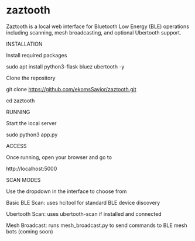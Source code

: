 # zaztooth

Zaztooth is a local web interface for Bluetooth Low Energy (BLE) operations including scanning, mesh broadcasting, and optional Ubertooth support.

INSTALLATION

Install required packages

sudo apt install python3-flask bluez ubertooth -y

Clone the repository

git clone https://github.com/ekomsSavior/zaztooth.git

cd zaztooth

RUNNING

Start the local server

sudo python3 app.py

ACCESS

Once running, open your browser and go to

http://localhost:5000

SCAN MODES

Use the dropdown in the interface to choose from

Basic BLE Scan: uses hcitool for standard BLE device discovery

Ubertooth Scan: uses ubertooth-scan if installed and connected

Mesh Broadcast: runs mesh_broadcast.py to send commands to BLE mesh bots (coming soon)
